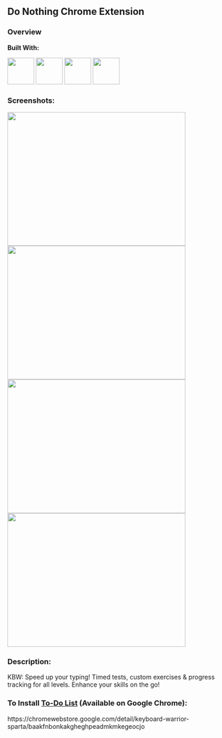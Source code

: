 ## Do Nothing Chrome Extension

### Overview

**Built With:**
<p align="left"> 
  <img height="60" src="https://cdn.svgporn.com/logos/html-5.svg" width="60">
  <img height="60" src="https://cdn.svgporn.com/logos/css-3.svg" width="60">
  <img height="60" src="https://cdn.svgporn.com/logos/javascript.svg" width="60">
  <img height="60" src="https://cdn.svgporn.com/logos/jquery.svg">
</p>

### Screenshots:
<img src="https://github.com/quezera97/keyboard_warrior_chrome_ext/assets/66286710/d2138aae-cec1-440c-8dd4-2ad1040b4eb3" width="400" height="300">
<img src="https://github.com/quezera97/keyboard_warrior_chrome_ext/assets/66286710/c52b3ce3-1a4a-442a-9668-e9e0ec19baf8" width="400" height="300">
<img src="https://github.com/quezera97/keyboard_warrior_chrome_ext/assets/66286710/48916929-1d9c-4337-893a-4b3610eaf4be" width="400" height="300">
<img src="https://github.com/quezera97/keyboard_warrior_chrome_ext/assets/66286710/0a7054d9-46f7-417b-ae76-ee5b99888459" width="400" height="300">

### Description:

KBW: Speed up your typing! Timed tests, custom exercises & progress tracking for all levels. Enhance your skills on the go!

### To Install <a href="https://chromewebstore.google.com/detail/keyboard-warrior-sparta/baakfnbonkakgheghpeadmkmkegeocjo" target="_blank">To-Do List</a> (Available on Google Chrome):
<p>https://chromewebstore.google.com/detail/keyboard-warrior-sparta/baakfnbonkakgheghpeadmkmkegeocjo</p>
